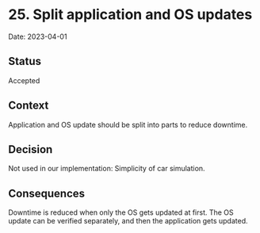 # 25. Split application and OS updates

Date: 2023-04-01

## Status

Accepted

## Context

Application and OS update should be split into parts to reduce downtime.

## Decision

Not used in our implementation: Simplicity of car simulation.

## Consequences

Downtime is reduced when only the OS gets updated at first. The OS update can be verified separately, and then the application gets updated.
